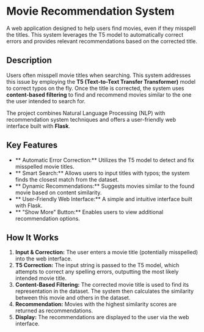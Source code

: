 # Movie Recommendation System
A web application designed to help users find movies, even if they misspell the titles. This system leverages the T5 model to automatically correct errors and provides relevant recommendations based on the corrected title.

## Description

Users often misspell movie titles when searching. This system addresses this issue by employing the **T5 (Text-to-Text Transfer Transformer)** model to correct typos on the fly. Once the title is corrected, the system uses **content-based filtering** to find and recommend movies similar to the one the user intended to search for.

The project combines Natural Language Processing (NLP) with recommendation system techniques and offers a user-friendly web interface built with **Flask**.

## Key Features 

* ** Automatic Error Correction:** Utilizes the T5 model to detect and fix misspelled movie titles.
* ** Smart Search:** Allows users to input titles with typos; the system finds the closest match from the dataset.
* ** Dynamic Recommendations:** Suggests movies similar to the found movie based on content similarity.
* ** User-Friendly Web Interface:** A simple and intuitive interface built with Flask.
* ** "Show More" Button:** Enables users to view additional recommendation options.


  
## How It Works 

1.  **Input & Correction:** The user enters a movie title (potentially misspelled) into the web interface.
2.  **T5 Correction:** The input string is passed to the T5 model, which attempts to correct any spelling errors, outputting the most likely intended movie title.
3.  **Content-Based Filtering:** The corrected movie title is used to find its representation in the dataset. The system then calculates the similarity between this movie and others in the dataset.
4.  **Recommendation:** Movies with the highest similarity scores are returned as recommendations.
5.  **Display:** The recommendations are displayed to the user via the web interface.

